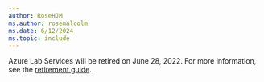 ```yaml
---
author: RoseHJM
ms.author: rosemalcolm
ms.date: 6/12/2024
ms.topic: include
---
```


Azure Lab Services will be retired on June 28, 2022. For more information, see the [retirement guide](https://aka.ms/azlabs-retirementguide).
